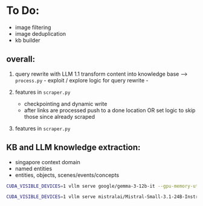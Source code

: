 # To Do:
- image filtering
- image deduplication
- kb builder


## overall:
1. query rewrite with LLM
    1.1 transform content into knowledge base --> `process.py`
        - exploit / explore logic for query rewrite
        - 

2. features in `scraper.py`
    - checkpointing and dynamic write
    - after links are processed push to a done location OR set logic to skip those since already scraped


3. features in `scraper.py`


## KB and LLM knowledge extraction:
- singapore context domain
- named entities
- entities, objects, scenes/events/concepts


```bash
CUDA_VISIBLE_DEVICES=1 vllm serve google/gemma-3-12b-it --gpu-memory-utilization 0.85 --port 8124 --max-model-len 16k

CUDA_VISIBLE_DEVICES=1 vllm serve mistralai/Mistral-Small-3.1-24B-Instruct-2503 --gpu-memory-utilization 0.85 --port 8124 --max-model-len 16k

```